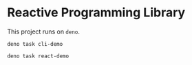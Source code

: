 # Reactive Programming Library

This project runs on `deno`.

```
deno task cli-demo
```

```
deno task react-demo
```
